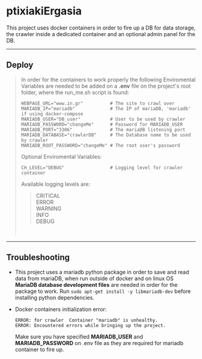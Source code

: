 # ptixiakiErgasia

This project uses docker containers in order to fire up a DB for data storage, the crawler inside a dedicated container and an optional admin panel for the DB.

---
## Deploy
>In order for the containers to work properly the following Enviromental Variables are needed to be added on a **.env** file on the project's root folder, where the run_me.sh script is found:
>
>```
>WEBPAGE_URL="www.in.gr"          # The site to crawl over
>MARIADB_IP="mariadb"             # The IP of mariaDB, 'mariadb' if using docker-compose
>MARIADB_USER="DB_user"           # User to be used by crawler
>MARIADB_PASSWORD="changeMe"      # Password for MARIADB_USER
>MARIADB_PORT="3306"              # The mariaDB listening port
>MARIADB_DATABASE="crawlerDB"     # The Database name to be used by crawler
>MARIADB_ROOT_PASSWORD="changeMe" # The root user's password
>```
>Optional Enviromental Variables:
>```
>CH_LEVEL="DEBUG"                 # Logging level for crawler container
>```
> Available logging levels are: 
>> CRITICAL \
>> ERROR \
>> WARNING \
>> INFO \
>> DEBUG 
>
> &nbsp;
---
## Troubleshooting

* This project uses a mariadb python package in order to save and read data from mariaDB, when run outside of docker and on linux OS **MariaDB database development files** are needed in order for the package to work. Run `sudo apt-get install -y libmariadb-dev` before installing python dependencies.

* Docker containers initialization error:
  
  ``` 
  ERROR: for crawler  Container "mariadb" is unhealthy. 
  ERROR: Encountered errors while bringing up the project. 
  ```
  Make sure you have specified **MARIADB_USER** and **MARIADB_PASSWORD** on .env file as they are required for mariadb container to fire up.
